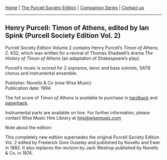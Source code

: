 [Home](../index.md)  |  [The Purcell Society Edition](../purcell-society-edition.md)  |  [Companion Series](../purcell-society-companion-series.md)  |  [Contact us](../contact-us.md)

***  

## Henry Purcell: Timon of Athens, edited by Ian Spink (Purcell Society Edition Vol. 2)  

Purcell Society Edition Volume 2 contains Henry Purcell’s *Timon of Athens*, Z. 632, which was written for a revival of Thomas Shadwell’s drama *The History of Timon of Athens* (an adaptation of Shakespeare’s play).  

Purcell’s music is scored for 2 sopranos, tenor and bass soloists, SATB chorus and instrumental ensemble.  

Publisher: Novello & Co (now Wise Music)  
Publication date: 1994  

The full score of *Timon of Athens* is available to purchase in [hardback](https://www.musicroom.com/product/musnov151002-01/henry-purcell-purcell-society-volume-2-timon-of-athens-satb.aspx) and [paperback](https://www.musicroom.com/product/musnov151002/henry-purcell-purcell-society-volume-2-timon-of-athens-satb.aspx).  

Instrumental parts are available on hire. For further information, please contact Wise Music Hire Library at [hire@wisemusic.com](mailto:hire@wisemusic.com)

Note about the edition:  

This completely new edition supersedes the original Purcell Society Edition Vol. 2 edited by Frederick Gore Ouseley and published by Novello and Ewer in 1882. It also replaces the revision by Jack Westrup published by Novello & Co. in 1974.  
